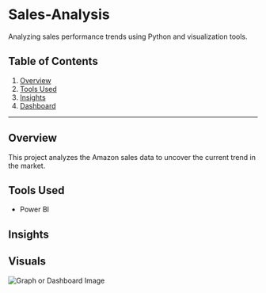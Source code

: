 # Sales-Analysis
Analyzing sales performance trends using Python and visualization tools.

## Table of Contents  
1. [Overview](#overview)  
2. [Tools Used](#tools-used)  
3. [Insights](#insights)  
5. [Dashboard](#visuals)  

---

## Overview  
This project analyzes the Amazon sales data to uncover the current trend in the market.  

## Tools Used  
- Power BI

## Insights  


## Visuals  
![Graph or Dashboard Image](link_to_image)   


